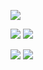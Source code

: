 ![](http://github-profile-summary-cards.vercel.app/api/cards/profile-details?username=hurrr1cane&theme=github_dark)

![](http://github-profile-summary-cards.vercel.app/api/cards/repos-per-language?username=hurrr1cane&theme=github_dark)
![](http://github-profile-summary-cards.vercel.app/api/cards/most-commit-language?username=hurrr1cane&theme=github_dark)

![](http://github-profile-summary-cards.vercel.app/api/cards/stats?username=hurrr1cane&theme=github_dark) 
![](http://github-profile-summary-cards.vercel.app/api/cards/productive-time?username=hurrr1cane&theme=github_dark&utcOffset=2)
